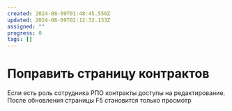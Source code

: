 ```yaml
---
created: 2024-08-09T01:48:45.550Z
updated: 2024-08-09T02:12:32.133Z
assigned: ""
progress: 0
tags: []
---
```


# Поправить страницу контрактов

Если есть роль сотрудника РПО контракты доступы на редактирование. После обновления страницы F5 становится только просмотр
